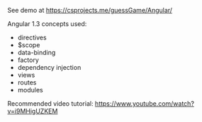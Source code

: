 See demo at https://csprojects.me/guessGame/Angular/

Angular 1.3 concepts used: 
- directives
- $scope
- data-binding
- factory
- dependency injection
- views
- routes
- modules

Recommended video tutorial: 
https://www.youtube.com/watch?v=i9MHigUZKEM

